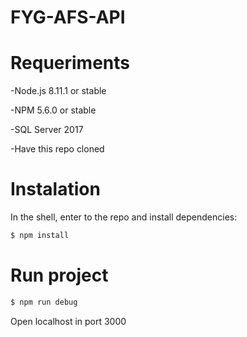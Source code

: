 # FYG-AFS-API

Requeriments
=======
-Node.js 8.11.1 or stable

-NPM 5.6.0 or stable

-SQL Server 2017

-Have this repo cloned


Instalation
===========
In the shell, enter to the repo and install dependencies:

```bash
$ npm install
```


Run project
===========
```bash
$ npm run debug
```

Open localhost in port 3000
